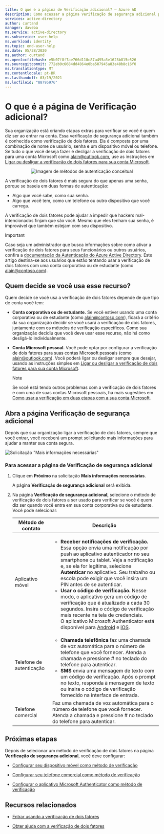 ```yaml
---
title: O que é a página de Verificação adicional? – Azure AD
description: Como acessar a página Verificação de segurança adicional para verificação de dois fatores
services: active-directory
author: curtand
manager: daveba
ms.service: active-directory
ms.subservice: user-help
ms.workload: identity
ms.topic: end-user-help
ms.date: 05/28/2020
ms.author: curtand
ms.openlocfilehash: e5b07f8f7ae766d110c87a495a3e1623b815e526
ms.sourcegitcommit: 772eb9c6684dd4864e0ba507945a83e48b8c16f0
ms.translationtype: MT
ms.contentlocale: pt-BR
ms.lasthandoff: 03/19/2021
ms.locfileid: "88795976"
---
```

# <a name="what-is-the-additional-verification-page"></a>O que é a página de Verificação adicional?

Sua organização está criando etapas extras para verificar se você é quem diz ser ao entrar na conta. Essa verificação de segurança adicional também é conhecida como verificação de dois fatores. Ela é composta por uma combinação de nome de usuário, senha e um dispositivo móvel ou telefone. Se tudo o que você deseja fazer é desligar a verificação de dois fatores para uma conta Microsoft como alain@outlook.com, use as instruções em [Ligar ou desligar a verificação de dois fatores para sua conta Microsoft](https://support.microsoft.com/help/4028586/microsoft-account-turning-two-step-verification-on-or-off).

<center>

![Imagem de métodos de autenticação conceitual](../authentication/media/concept-mfa-howitworks/methods.png)</center>

A verificação de dois fatores é mais segura do que apenas uma senha, porque se baseia em duas formas de autenticação:

- Algo que você sabe, como sua senha.
- Algo que você tem, como um telefone ou outro dispositivo que você carrega.

A verificação de dois fatores pode ajudar a impedir que hackers mal-intencionados finjam que são você. Mesmo que eles tenham sua senha, é improvável que também estejam com seu dispositivo.

>[!Important]
>Caso seja um administrador que busca informações sobre como ativar a verificação de dois fatores para seus funcionários ou outros usuários, confira a [documentação da Autenticação do Azure Active Directory](../authentication/index.yml). Este artigo destina-se aos usuários que estão tentando usar a verificação de dois fatores com uma conta corporativa ou de estudante (como alain@contoso.com).

## <a name="who-decides-if-you-use-this-feature"></a>Quem decide se você usa esse recurso?

Quem decide se você usa a verificação de dois fatores depende de que tipo de conta você tem:

- **Conta corporativa ou de estudante.** Se você estiver usando uma conta corporativa ou de estudante (como alain@contoso.com), ficará a critério da sua organização decidir se você usará a verificação de dois fatores, juntamente com os métodos de verificação específicos. Como sua organização decidiu que você deve usar esse recurso, não há como desligá-lo individualmente.

- **Conta Microsoft pessoal.** Você pode optar por configurar a verificação de dois fatores para suas contas Microsoft pessoais (como alain@outlook.com). Você poderá ligar ou desligar sempre que desejar, usando as instruções simples em [Ligar ou desligar a verificação de dois fatores para sua conta Microsoft](https://support.microsoft.com/help/4028586/microsoft-account-turning-two-step-verification-on-or-off).

    >[!Note]
    >Se você está tendo outros problemas com a verificação de dois fatores e com uma de suas contas Microsoft pessoais, há mais sugestões em [Como usar a verificação em duas etapas com a sua conta Microsoft](https://support.microsoft.com/help/12408/microsoft-account-how-to-use-two-step-verification).

## <a name="open-the-additional-security-verification-page"></a>Abra a página Verificação de segurança adicional

Depois que sua organização ligar a verificação de dois fatores, sempre que você entrar, você receberá um prompt solicitando mais informações para ajudar a manter sua conta segura.

![Solicitação "Mais informações necessárias"](media/multi-factor-authentication-verification-methods/multi-factor-authentication-initial-prompt.png)

### <a name="to-access-the-additional-security-verification-page"></a>Para acessar a página de Verificação de segurança adicional

1. Clique em **Próximo** na solicitação **Mais informações necessárias**.

    A página **Verificação de segurança adicional** será exibida.

2. Na página **Verificação de segurança adicional**, selecione o método de verificação de dois fatores a ser usado para verificar se você é quem diz ser quando você entra em sua conta corporativa ou de estudante. Você pode selecionar:

    | Método de contato | Descrição |
    | --- | --- |
    | Aplicativo móvel | <ul><li>**Receber notificações de verificação.** Essa opção envia uma notificação por push ao aplicativo autenticador no seu smartphone ou tablet. Veja a notificação e, se ela for legítima, selecione **Autenticar** no aplicativo. Seu trabalho ou escola pode exigir que você insira um PIN antes de se autenticar.</li><li>**Usar o código de verificação.** Nesse modo, o aplicativo gera um código de verificação que é atualizado a cada 30 segundos. Insira o código de verificação mais recente na tela de credenciais.<br>O aplicativo Microsoft Authenticator está disponível para [Android](https://go.microsoft.com/fwlink/?linkid=866594) e [iOS](https://go.microsoft.com/fwlink/?linkid=866594).</li></ul> |
    | Telefone de autenticação | <ul><li>**Chamada telefônica** faz uma chamada de voz automática para o número de telefone que você fornecer. Atenda a chamada e pressione # no teclado do telefone para autenticar.</li><li>**SMS** envia uma mensagem de texto com um código de verificação. Após o prompt no texto, responda à mensagem de texto ou insira o código de verificação fornecido na interface de entrada.</li></ul> |
    | Telefone comercial | Faz uma chamada de voz automática para o número de telefone que você fornecer. Atenda a chamada e pressione # no teclado do telefone para autenticar. |

## <a name="next-steps"></a>Próximas etapas

Depois de selecionar um método de verificação de dois fatores na página **Verificação de segurança adicional**, você deve configurar:

- [Configurar seu dispositivo móvel como método de verificação](multi-factor-authentication-setup-phone-number.md)

- [Configurar seu telefone comercial como método de verificação](multi-factor-authentication-setup-office-phone.md)

- [Configurar o aplicativo Microsoft Authenticator como método de verificação](multi-factor-authentication-setup-auth-app.md)

## <a name="related-resources"></a>Recursos relacionados

- [Entrar usando a verificação de dois fatores](multi-factor-authentication-end-user-signin.md)

- [Obter ajuda com a verificação de dois fatores](multi-factor-authentication-end-user-troubleshoot.md)